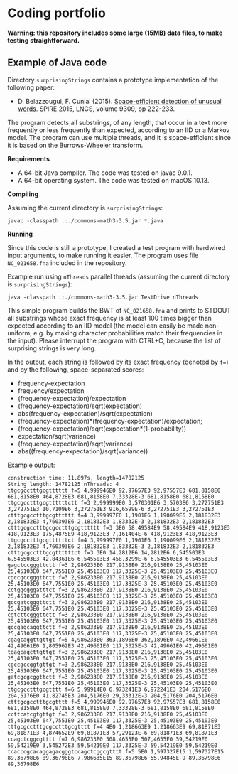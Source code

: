 Coding portfolio
=========

**Warning: this repository includes some large (15MB) data files, to make testing straightforward.**

Example of Java code
------------

Directory `surprisingStrings` contains a prototype implementation of the following paper:

* D. Belazzougui, F. Cunial (2015). [Space-efficient detection of unusual words](https://link.springer.com/chapter/10.1007/978-3-319-23826-5_22). SPIRE 2015, LNCS, volume 9309, pp 222-233.

The program detects all substrings, of any length, that occur in a text more frequently or less frequently than expected, according to an IID or a Markov model. The program can use multiple threads, and it is space-efficient since it is based on the Burrows-Wheeler transform.

**Requirements**

* A 64-bit Java compiler. The code was tested on javac 9.0.1.
* A 64-bit operating system. The code was tested on macOS 10.13.

**Compiling**

Assuming the current directory is `surprisingStrings`:

```
javac -classpath .:./commons-math3-3.5.jar *.java
```

**Running**

Since this code is still a prototype, I created a test program with hardwired input arguments, to make running it easier. The program uses file `NC_021658.fna` included in the repository. 

Example run using `nThreads` parallel threads (assuming the current directory is `surprisingStrings`):
```
java -classpath .:./commons-math3-3.5.jar TestDrive nThreads
```

This simple program builds the BWT of `NC_021658.fna` and prints to STDOUT all substrings whose exact frequency is at least 100 times bigger than expected according to an IID model (the model can easily be made non-uniform, e.g. by making character probabilities match their frequencies in the input). Please interrupt the program with CTRL+C, because the list of surprising strings is very long.

In the output, each string is followed by its exact frequency (denoted by `f=`) and by the following, space-separated scores:
* frequency-expectation
* frequency/expectation
* (frequency-expectation)/expectation
* (frequency-expectation)/sqrt(expectation)
* abs(frequency-expectation)/sqrt(expectation)
* (frequency-expectation)*(frequency-expectation)/expectation;
* (frequency-expectation)/sqrt(expectation*(1-probability))
* expectation/sqrt(variance)
* (frequency-expectation)/sqrt(variance)
* abs((frequency-expectation)/sqrt(variance))

Example output:
```
construction time: 11.897s, length=14782125
String length: 14782125 nThreads: 4
ttgcgcctttgcgtttttt f=5 4,999946E0 92,97657E3 92,97557E3 681,8158E0 681,8158E0 464,8728E3 681,8158E0 7,33328E-3 681,8158E0 681,8158E0 
ttgcgcctttgcgttttttctt f=3 2,999999E0 3,570301E6 3,5703E6 3,272751E3 3,272751E3 10,7109E6 3,272751E3 916,6599E-6 3,272751E3 3,272751E3 
ctttgcgcctttgcgtttttt f=4 3,999997E0 1,1901E6 1,190099E6 2,181832E3 2,181832E3 4,760393E6 2,181832E3 1,83332E-3 2,181832E3 2,181832E3 
ctttgcgcctttgcgcctttgcgtttttt f=3 3E0 58,49584E9 58,49584E9 418,9123E3 418,9123E3 175,4875E9 418,9123E3 7,161404E-6 418,9123E3 418,9123E3 
ttgcgcctttgcgttttttct f=4 3,999997E0 1,1901E6 1,190099E6 2,181832E3 2,181832E3 4,760393E6 2,181832E3 1,83332E-3 2,181832E3 2,181832E3 
ctttgcgcctttgcgttttttct f=3 3E0 14,2812E6 14,2812E6 6,545503E3 6,545503E3 42,84361E6 6,545503E3 458,3299E-6 6,545503E3 6,545503E3 
gagctccgggttctt f=3 2,986233E0 217,9138E0 216,9138E0 25,45103E0 25,45103E0 647,7551E0 25,45103E0 117,3325E-3 25,45103E0 25,45103E0 
cgccgccgggttctt f=3 2,986233E0 217,9138E0 216,9138E0 25,45103E0 25,45103E0 647,7551E0 25,45103E0 117,3325E-3 25,45103E0 25,45103E0 
cctggcgggatttct f=3 2,986233E0 217,9138E0 216,9138E0 25,45103E0 25,45103E0 647,7551E0 25,45103E0 117,3325E-3 25,45103E0 25,45103E0 
gccgatcgggttctt f=3 2,986233E0 217,9138E0 216,9138E0 25,45103E0 25,45103E0 647,7551E0 25,45103E0 117,3325E-3 25,45103E0 25,45103E0 
cgtcttcgggttctt f=3 2,986233E0 217,9138E0 216,9138E0 25,45103E0 25,45103E0 647,7551E0 25,45103E0 117,3325E-3 25,45103E0 25,45103E0 
gccgagcaggttctt f=3 2,986233E0 217,9138E0 216,9138E0 25,45103E0 25,45103E0 647,7551E0 25,45103E0 117,3325E-3 25,45103E0 25,45103E0 
cgagcaggttgttgt f=5 4,986233E0 363,1896E0 362,1896E0 42,49661E0 42,49661E0 1,805962E3 42,49661E0 117,3325E-3 42,49661E0 42,49661E0 
tgagcagcttgttgt f=3 2,986233E0 217,9138E0 216,9138E0 25,45103E0 25,45103E0 647,7551E0 25,45103E0 117,3325E-3 25,45103E0 25,45103E0 
cgccgccggtgttgt f=3 2,986233E0 217,9138E0 216,9138E0 25,45103E0 25,45103E0 647,7551E0 25,45103E0 117,3325E-3 25,45103E0 25,45103E0 
gatcgcgcggttctt f=3 2,986233E0 217,9138E0 216,9138E0 25,45103E0 25,45103E0 647,7551E0 25,45103E0 117,3325E-3 25,45103E0 25,45103E0 
ttgcgcctttgcgtttt f=6 5,99914E0 6,973241E3 6,972241E3 204,5176E0 204,5176E0 41,82745E3 204,5176E0 29,33312E-3 204,5176E0 204,5176E0 
ctttgcgcctttgcgtttt f=5 4,999946E0 92,97657E3 92,97557E3 681,8158E0 681,8158E0 464,8728E3 681,8158E0 7,33328E-3 681,8158E0 681,8158E0 
ccttcatcgtgttgt f=3 2,986233E0 217,9138E0 216,9138E0 25,45103E0 25,45103E0 647,7551E0 25,45103E0 117,3325E-3 25,45103E0 25,45103E0 
tttgcgcctttgcgcctttgcgtttt f=4 4E0 1,218663E9 1,218663E9 69,81871E3 69,81871E3 4,874652E9 69,81871E3 57,29123E-6 69,81871E3 69,81871E3 
ccagctcggcgtttt f=7 6,986233E0 508,4655E0 507,4655E0 59,54219E0 59,54219E0 3,545272E3 59,54219E0 117,3325E-3 59,54219E0 59,54219E0 
tcacccgcacaggagacgggtccagctcggcgtttt f=5 5E0 1,597327E15 1,597327E15 89,36798E6 89,36798E6 7,986635E15 89,36798E6 55,94845E-9 89,36798E6 89,36798E6 
```
